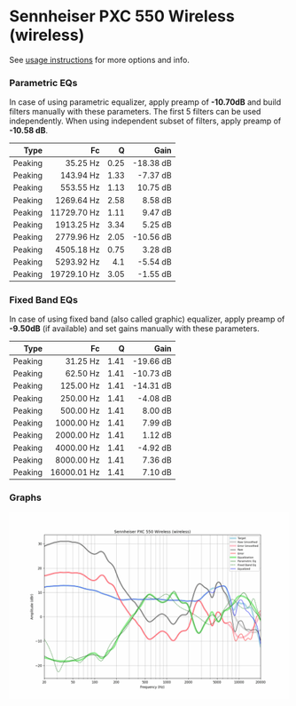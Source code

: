 # Sennheiser PXC 550 Wireless (wireless)
See [usage instructions](https://github.com/jaakkopasanen/AutoEq#usage) for more options and info.

### Parametric EQs
In case of using parametric equalizer, apply preamp of **-10.70dB** and build filters manually
with these parameters. The first 5 filters can be used independently.
When using independent subset of filters, apply preamp of **-10.58 dB**.

| Type    | Fc          |    Q | Gain      |
|--------:|------------:|-----:|----------:|
| Peaking | 35.25 Hz    | 0.25 | -18.38 dB |
| Peaking | 143.94 Hz   | 1.33 | -7.37 dB  |
| Peaking | 553.55 Hz   | 1.13 | 10.75 dB  |
| Peaking | 1269.64 Hz  | 2.58 | 8.58 dB   |
| Peaking | 11729.70 Hz | 1.11 | 9.47 dB   |
| Peaking | 1913.25 Hz  | 3.34 | 5.25 dB   |
| Peaking | 2779.96 Hz  | 2.05 | -10.56 dB |
| Peaking | 4505.18 Hz  | 0.75 | 3.28 dB   |
| Peaking | 5293.92 Hz  | 4.1  | -5.54 dB  |
| Peaking | 19729.10 Hz | 3.05 | -1.55 dB  |

### Fixed Band EQs
In case of using fixed band (also called graphic) equalizer, apply preamp of **-9.50dB**
(if available) and set gains manually with these parameters.

| Type    | Fc          |    Q | Gain      |
|--------:|------------:|-----:|----------:|
| Peaking | 31.25 Hz    | 1.41 | -19.66 dB |
| Peaking | 62.50 Hz    | 1.41 | -10.73 dB |
| Peaking | 125.00 Hz   | 1.41 | -14.31 dB |
| Peaking | 250.00 Hz   | 1.41 | -4.08 dB  |
| Peaking | 500.00 Hz   | 1.41 | 8.00 dB   |
| Peaking | 1000.00 Hz  | 1.41 | 7.99 dB   |
| Peaking | 2000.00 Hz  | 1.41 | 1.12 dB   |
| Peaking | 4000.00 Hz  | 1.41 | -4.92 dB  |
| Peaking | 8000.00 Hz  | 1.41 | 7.36 dB   |
| Peaking | 16000.01 Hz | 1.41 | 7.10 dB   |

### Graphs
![](./Sennheiser%20PXC%20550%20Wireless%20(wireless).png)